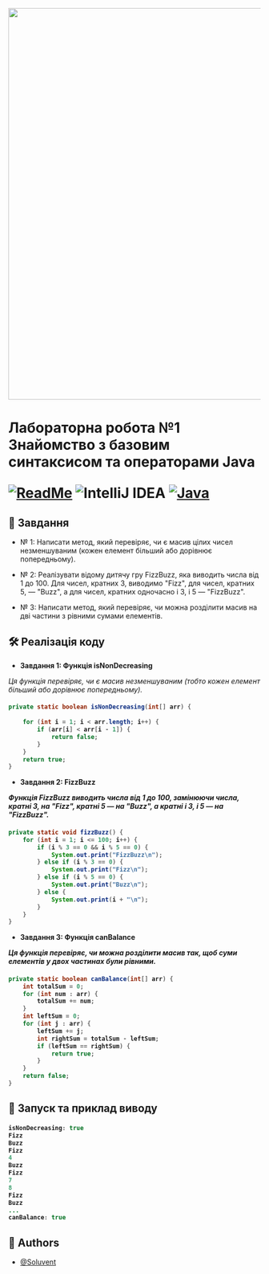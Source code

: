 <p align="center">
    <img width="1850" height="780" alt="carbon (4)" src="https://github.com/user-attachments/assets/267f3756-b859-41c4-b2cc-e95d4e168730" />
</p>

<h1 align="wide"> Лабораторна робота №1 Знайомство з базовим синтаксисом та операторами Java 
    
[![ReadMe](https://img.shields.io/badge/ReadMe-018EF5?logo=readme&logoColor=fff)](https://docs.google.com/document/d/1NIo0uQZx1ap_xJ_yjLPC1o3eIsxOCFn3/edit?usp=drive_link&ouid=110536394177911584125&rtpof=true&sd=true)
![IntelliJ IDEA](https://img.shields.io/badge/IntelliJIDEA-000000.svg?logo=intellij-idea&logoColor=white)
[![Java](https://img.shields.io/badge/Java-%23ED8B00.svg?logo=openjdk&logoColor=white)](https://github.com/Soluvent/Task_1-FizzBuzz)


## 📜 Завдання

-  № 1: Написати метод, який перевіряє, чи є масив цілих чисел незменшуваним (кожен елемент більший або дорівнює попередньому).

- № 2: Реалізувати відому дитячу гру FizzBuzz, яка виводить числа від 1 до 100. Для чисел, кратних 3, виводимо "Fizz", для чисел, кратних 5, — "Buzz", а для чисел, кратних одночасно і 3, і 5 — "FizzBuzz".

- № 3: Написати метод, який перевіряє, чи можна розділити масив на дві частини з рівними сумами елементів.


## 🛠 Реалізація коду

- **Завдання 1: Функція isNonDecreasing**
 
*Ця функція перевіряє, чи є масив незменшуваним (тобто кожен елемент більший або дорівнює попередньому).*
<h4 align="wide">

```java
private static boolean isNonDecreasing(int[] arr) { 
    
    for (int i = 1; i < arr.length; i++) {
        if (arr[i] < arr[i - 1]) {
            return false;
        }
    }
    return true;
}
```

 - **Завдання 2: FizzBuzz**

*Функція FizzBuzz виводить числа від 1 до 100, замінюючи числа, кратні 3, на "Fizz", кратні 5 — на "Buzz", а кратні і 3, і 5 — на "FizzBuzz".*
<h4 align="wide">

```java
private static void fizzBuzz() {
    for (int i = 1; i <= 100; i++) {
        if (i % 3 == 0 && i % 5 == 0) {
            System.out.print("FizzBuzz\n");
        } else if (i % 3 == 0) {
            System.out.print("Fizz\n");
        } else if (i % 5 == 0) {
            System.out.print("Buzz\n");
        } else {
            System.out.print(i + "\n");
        }
    }
}
```

 - **Завдання 3: Функція canBalance**

*Ця функція перевіряє, чи можна розділити масив так, щоб суми елементів у двох частинах були рівними.*
<h4 align="wide">

```java
private static boolean canBalance(int[] arr) {
    int totalSum = 0;
    for (int num : arr) {
        totalSum += num;
    }
    int leftSum = 0;
    for (int j : arr) {
        leftSum += j;
        int rightSum = totalSum - leftSum;
        if (leftSum == rightSum) {
            return true;
        }
    }
    return false;
}
```

## 🚀 Запуск та приклад виводу

<h4 align="wide">

```java
isNonDecreasing: true
Fizz
Buzz
Fizz
4
Buzz
Fizz
7
8
Fizz
Buzz
...
canBalance: true
```

## 💬 Authors

- [@Soluvent](https://github.com/Soluvent)

